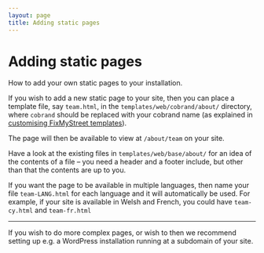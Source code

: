 ```yaml
---
layout: page
title: Adding static pages
---
```


# Adding static pages

<p class="lead">How to add your own static pages to your installation.</p>

If you wish to add a new static page to your site, then you can place a
template file, say `team.html`, in the `templates/web/cobrand/about/`
directory, where `cobrand` should be replaced with your cobrand name (as
explained in [customising FixMyStreet templates](../templates/)).

The page will then be available to view at `/about/team` on your site.

Have a look at the existing files in `templates/web/base/about/` for an idea
of the contents of a file – you need a header and a footer include, but other
than that the contents are up to you.

If you want the page to be available in multiple languages, then name your file
`team-LANG.html` for each language and it will automatically be used. For
example, if your site is available in Welsh and French, you could have
`team-cy.html` and `team-fr.html`

<hr>

If you wish to do more complex pages, or wish to then we recommend setting up
e.g. a WordPress installation running at a subdomain of your site.
